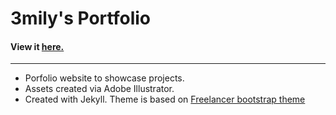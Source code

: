 # 3mily's Portfolio
#### View it [here. ](http://3mily.github.io)
---
 - Porfolio website to showcase projects.
 - Assets created via Adobe Illustrator.
 - Created with Jekyll. Theme is based on [Freelancer bootstrap theme ](http://startbootstrap.com/templates/freelancer/)
